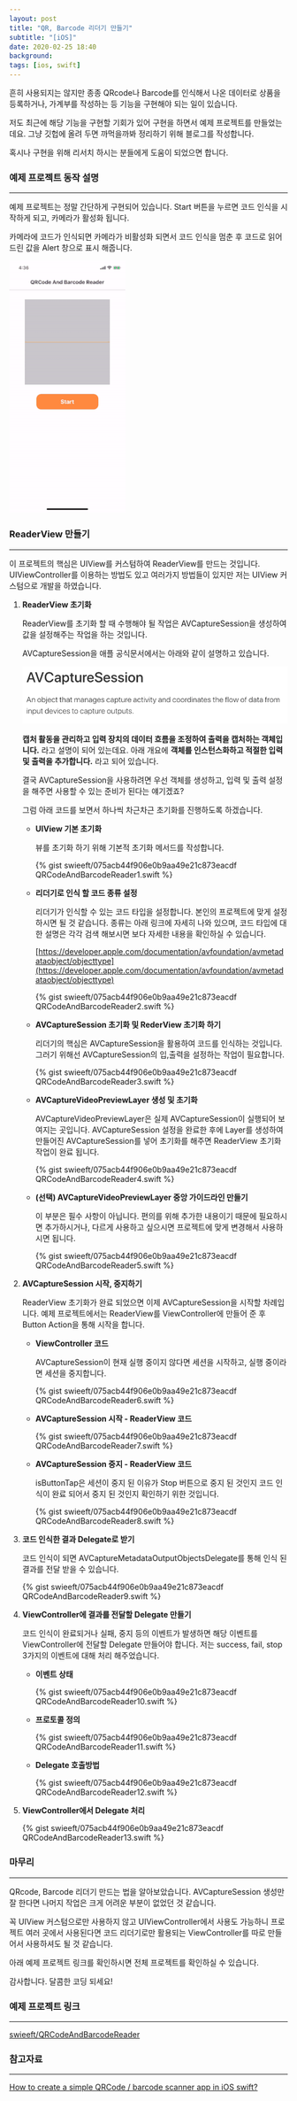 ```yaml
---
layout: post
title: "QR, Barcode 리더기 만들기"
subtitle: "[iOS]"
date: 2020-02-25 18:40
background: 
tags: [ios, swift]
---
```


흔히 사용되지는 않지만 종종 QRcode나 Barcode를 인식해서 나온 데이터로 상품을 등록하거나, 가계부를 작성하는 등 기능을 구현해야 되는 일이 있습니다.

저도 최근에 해당 기능을 구현할 기회가 있어 구현을 하면서 예제 프로젝트를 만들었는데요. 그냥 깃헙에 올려 두면 까먹을까봐 정리하기 위해 블로그를 작성합니다.

혹시나 구현을 위해 리서치 하시는 분들에게 도움이 되었으면 합니다.

### 예제 프로젝트 동작 설명

---

예제 프로젝트는 정말 간단하게 구현되어 있습니다. Start 버튼을 누르면 코드 인식을 시작하게 되고, 카메라가 활성화 됩니다. 

카메라에 코드가 인식되면 카메라가 비활성화 되면서 코드 인식을 멈춘 후 코드로 읽어드린 값을 Alert 창으로 표시 해줍니다.

![QRCodeAndBarcodeReader1.gif](/assets/images/posts/2020-02-25/QRCodeAndBarcodeReader1.gif)

### ReaderView 만들기

---

이 프로젝트의 핵심은 UIView를 커스텀하여 ReaderView를 만드는 것입니다. UIViewController를 이용하는 방법도 있고 여러가지 방법들이 있지만 저는 UIView 커스텀으로 개발을 하였습니다.

1. **ReaderView 초기화**

    ReaderView를 초기화 할 때 수행해야 될 작업은 AVCaptureSession을 생성하여 값을 설정해주는 작업을 하는 것입니다. 

    AVCaptureSession을 애플 공식문서에서는 아래와 같이 설명하고 있습니다.

    ![QRCodeAndBarcodeReader2.png](/assets/images/posts/2020-02-25/QRCodeAndBarcodeReader2.png)

    **캡처 활동을 관리하고 입력 장치의 데이터 흐름을 조정하여 출력을 캡처하는 객체입니다.** 라고 설명이 되어 있는데요. 아래 개요에 **객체를 인스턴스화하고 적절한 입력 및 출력을 추가합니다.** 라고 되어 있습니다.

    결국 AVCaptureSession을 사용하려면 우선 객체를 생성하고, 입력 및 출력 설정을 해주면 사용할 수 있는 준비가 된다는 얘기겠죠? 
    
    그럼 아래 코드를 보면서 하나씩 차근차근 초기화를 진행하도록 하겠습니다.

    - **UIView 기본 초기화**

      뷰를 초기화 하기 위해 기본적 초기화 메서드를 작성합니다.

      <p> {% gist swieeft/075acb44f906e0b9aa49e21c873eacdf QRCodeAndBarcodeReader1.swift %} </p>
    
    - **리더기로 인식 할 코드 종류 설정**

      리더기가 인식할 수 있는 코드 타입을 설정합니다. 본인의 프로젝트에 맞게 설정하시면 될 것 같습니다. 종류는 아래 링크에 자세히 나와 있으며, 코드 타입에 대한 설명은 각각 검색 해보시면 보다 자세한 내용을 확인하실 수 있습니다.

      [https://developer.apple.com/documentation/avfoundation/avmetadataobject/objecttype](https://developer.apple.com/documentation/avfoundation/avmetadataobject/objecttype)

      <p> {% gist swieeft/075acb44f906e0b9aa49e21c873eacdf QRCodeAndBarcodeReader2.swift %} </p>
                                                                                                            
    - **AVCaptureSession 초기화 및 RederView 초기화 하기**

      리더기의 핵심은 AVCaptureSession을 활용하여 코드를 인식하는 것입니다. 그러기 위해선 AVCaptureSession의 입,출력을 설정하는 작업이 필요합니다.

      <p> {% gist swieeft/075acb44f906e0b9aa49e21c873eacdf QRCodeAndBarcodeReader3.swift %} </p>

    - **AVCaptureVideoPreviewLayer 생성 및 초기화**

      AVCaptureVideoPreviewLayer은 실제 AVCaptureSession이 실행되어 보여지는 곳입니다. AVCaptureSession 설정을 완료한 후에 Layer를 생성하여 만들어진 AVCaptureSession를 넣어 초기화를 해주면 ReaderView 초기화 작업이 완료 됩니다.

      <p> {% gist swieeft/075acb44f906e0b9aa49e21c873eacdf QRCodeAndBarcodeReader4.swift %} </p>

    - **(선택) AVCaptureVideoPreviewLayer 중앙 가이드라인 만들기**

      이 부분은 필수 사항이 아닙니다. 편의를 위해 추가한 내용이기 때문에 필요하시면 추가하시거나, 다르게 사용하고 싶으시면 프로젝트에 맞게 변경해서 사용하시면 됩니다.

      <p> {% gist swieeft/075acb44f906e0b9aa49e21c873eacdf QRCodeAndBarcodeReader5.swift %} </p>

2. **AVCaptureSession 시작, 중지하기** 

    ReaderView 초기화가 완료 되었으면 이제 AVCaptureSession을 시작할 차례입니다. 예제 프로젝트에서는 ReaderView를 ViewController에 만들어 준 후 Button Action을 통해 시작을 합니다.

    - **ViewController 코드**

      AVCaptureSession이 현재 실행 중이지 않다면 세션을 시작하고, 실행 중이라면 세션을 중지합니다.

      <p> {% gist swieeft/075acb44f906e0b9aa49e21c873eacdf QRCodeAndBarcodeReader6.swift %} </p>

    - **AVCaptureSession 시작 - ReaderView 코드**

      <p> {% gist swieeft/075acb44f906e0b9aa49e21c873eacdf QRCodeAndBarcodeReader7.swift %} </p>    

    - **AVCaptureSession 중지 - ReaderView 코드**

      isButtonTap은 세션이 중지 된 이유가 Stop 버튼으로 중지 된 것인지 코드 인식이 완료 되어서 중지 된 것인지 확인하기 위한 것입니다.

      <p> {% gist swieeft/075acb44f906e0b9aa49e21c873eacdf QRCodeAndBarcodeReader8.swift %} </p>

3. **코드 인식한 결과 Delegate로 받기**

    코드 인식이 되면 AVCaptureMetadataOutputObjectsDelegate를 통해 인식 된 결과를 전달 받을 수 있습니다.

    <p> {% gist swieeft/075acb44f906e0b9aa49e21c873eacdf QRCodeAndBarcodeReader9.swift %} </p>

4. **ViewController에 결과를 전달할 Delegate 만들기**

    코드 인식이 완료되거나 실패, 중지 등의 이벤트가 발생하면 해당 이벤트를 ViewController에 전달할 Delegate 만들어야 합니다. 저는 success, fail, stop 3가지의 이벤트에 대해 처리 해주었습니다. 

    - **이벤트 상태**

      <p> {% gist swieeft/075acb44f906e0b9aa49e21c873eacdf QRCodeAndBarcodeReader10.swift %} </p>

    - **프로토콜 정의**

      <p> {% gist swieeft/075acb44f906e0b9aa49e21c873eacdf QRCodeAndBarcodeReader11.swift %} </p>

    - **Delegate 호출방법**

      <p> {% gist swieeft/075acb44f906e0b9aa49e21c873eacdf QRCodeAndBarcodeReader12.swift %} </p>

5. **ViewController에서 Delegate 처리**

    <p> {% gist swieeft/075acb44f906e0b9aa49e21c873eacdf QRCodeAndBarcodeReader13.swift %} </p>

### 마무리

---

QRcode, Barcode 리더기 만드는 법을 알아보았습니다. AVCaptureSession 생성만 잘 한다면 나머지 작업은 크게 어려운 부분이 없었던 것 같습니다.

꼭 UIView 커스텀으로만 사용하지 않고 UIViewController에서 사용도 가능하니 프로젝트 여러 곳에서 사용된다면 코드 리더기로만 활용되는 ViewController를 따로 만들어서 사용하셔도 될 것 같습니다.

아래 예제 프로젝트 링크를 확인하시면 전체 프로젝트를 확인하실 수 있습니다.

감사합니다. 달콤한 코딩 되세요!

### 예제 프로젝트 링크

---

[swieeft/QRCodeAndBarcodeReader](https://github.com/swieeft/QRCodeAndBarcodeReader)

### 참고자료

---

[How to create a simple QRCode / barcode scanner app in iOS swift?](https://medium.com/@abhimuralidharan/how-to-create-a-simple-qrcode-barcode-scanner-app-in-ios-swift-fd9970a70859)
